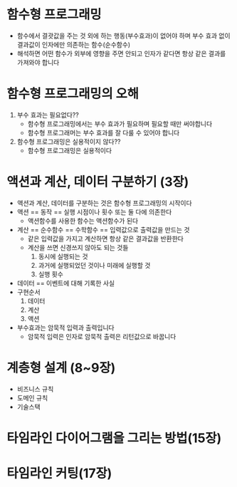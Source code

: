 # 함수형 프로그래밍
- 함수에서 결괏값을 주는 것 외에 하는 행동(부수효과)이 없어야 하며 부수 효과 없이 결과값이 인자에만 의존하는 함수(순수함수)
- 해석하면 어떤 함수가 외부에 영향을 주면 안되고 인자가 같다면 항상 같은 결과를 가져와야 합니다

# 함수형 프로그래밍의 오해
1. 부수 효과는 필요없다??
   - 함수형 프로그래밍에서는 부수 효과가 필요하며 필요할 때만 써야합니다
   - 함수형 프로그래머는 부수 효과를 잘 다룰 수 있어야 합니다
2. 함수형 프로그래밍은 실용적이지 않다??
   - 함수형 프로그래밍은 실용적이다

# 액션과 계산, 데이터 구분하기 (3장)
- 액션과 계산, 데이터를 구분하는 것은 함수형 프로그래밍의 시작이다
- 액션 == 동작 == 실행 시점이나 횟수 또는 둘 다에 의존한다
  - 액션함수를 사용한 함수는 액션함수가 된다
- 계산 == 순수함수 == 수학함수 == 입력값으로 출력값을 만드는 것
  - 같은 입력값을 가지고 계산하면 항상 같은 결과값을 반환한다
  - 계산을 쓰면 신경쓰지 않아도 되는 것들
    1. 동시에 실행되는 것
    2. 과거에 실행되었던 것이나 미래에 실행할 것
    3. 실행 횟수
- 데이터 == 이벤트에 대해 기록한 사실
- 구현순서
  1. 데이터
  2. 계산
  3. 액션
- 부수효과는 암묵적 입력과 출력입니다
  - 암묵적 입력은 인자로 암묵적 출력은 리턴값으로 바꿉니다

# 계층형 설계 (8~9장)
- 비즈니스 규칙
- 도메인 규칙
- 기술스택

# 타임라인 다이어그램을 그리는 방법(15장)

# 타임라인 커팅(17장)
